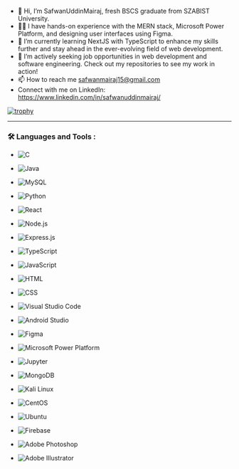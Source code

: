 - 👋 Hi, I’m SafwanUddinMairaj, fresh BSCS graduate from SZABIST University.
- 🧑‍💻 I have hands-on experience with the MERN stack, Microsoft Power Platform, and designing user interfaces using Figma.
- 🌱 I’m currently learning NextJS with TypeScript to enhance my skills further and stay ahead in the ever-evolving field of web development.
- 🔭 I’m actively seeking job opportunities in web development and software engineering. Check out my repositories to see my work in action!
- 📫 How to reach me safwanmairaj15@gmail.com 
- Connect with me on LinkedIn:
https://www.linkedin.com/in/safwanuddinmairaj/

[![trophy](https://github-profile-trophy.vercel.app/?username=SafwanUddinMairaj&theme=onedark)](https://github.com/ryo-ma/github-profile-trophy)

---

### :hammer_and_wrench: Languages and Tools :


- ![C](https://img.shields.io/badge/-C-A8B9CC?style=flat-square&logo=c&logoColor=white)
- ![Java](https://img.shields.io/badge/-Java-007396?style=flat-square&logo=java&logoColor=white)
- ![MySQL](https://img.shields.io/badge/-MySQL-4479A1?style=flat-square&logo=mysql&logoColor=white)
- ![Python](https://img.shields.io/badge/-Python-3776AB?style=flat-square&logo=python&logoColor=white)
- ![React](https://img.shields.io/badge/-React-61DAFB?style=flat-square&logo=react&logoColor=white)
- ![Node.js](https://img.shields.io/badge/-Node.js-339933?style=flat-square&logo=node.js&logoColor=white)
- ![Express.js](https://img.shields.io/badge/-Express.js-000000?style=flat-square&logo=express&logoColor=white)
- ![TypeScript](https://img.shields.io/badge/-TypeScript-007ACC?style=flat-square&logo=typescript&logoColor=white)
- ![JavaScript](https://img.shields.io/badge/-JavaScript-F7DF1E?style=flat-square&logo=javascript&logoColor=black)
- ![HTML](https://img.shields.io/badge/-HTML-E34F26?style=flat-square&logo=html5&logoColor=white)
- ![CSS](https://img.shields.io/badge/-CSS-1572B6?style=flat-square&logo=css3&logoColor=white)


- ![Visual Studio Code](https://img.shields.io/badge/-VS%20Code-007ACC?style=flat-square&logo=visual-studio-code&logoColor=white)
- ![Android Studio](https://img.shields.io/badge/-Android%20Studio-3DDC84?style=flat-square&logo=android-studio&logoColor=white)
- ![Figma](https://img.shields.io/badge/-Figma-F24E1E?style=flat-square&logo=figma&logoColor=white)
- ![Microsoft Power Platform](https://img.shields.io/badge/-Microsoft%20Power%20Platform-742774?style=flat-square&logo=microsoft-power-automate&logoColor=white)
- ![Jupyter](https://img.shields.io/badge/-Jupyter-F37626?style=flat-square&logo=jupyter&logoColor=white)
- ![MongoDB](https://img.shields.io/badge/-MongoDB-47A248?style=flat-square&logo=mongodb&logoColor=white)
- ![Kali Linux](https://img.shields.io/badge/-Kali%20Linux-557C94?style=flat-square&logo=kalilinux&logoColor=white)
- ![CentOS](https://img.shields.io/badge/-CentOS-262577?style=flat-square&logo=centos&logoColor=white)
- ![Ubuntu](https://img.shields.io/badge/-Ubuntu-E95420?style=flat-square&logo=ubuntu&logoColor=white)
- ![Firebase](https://img.shields.io/badge/-Firebase-FFCA28?style=flat-square&logo=firebase&logoColor=black)
- ![Adobe Photoshop](https://img.shields.io/badge/-Adobe%20Photoshop-31A8FF?style=flat-square&logo=adobe-photoshop&logoColor=white)
- ![Adobe Illustrator](https://img.shields.io/badge/-Adobe%20Illustrator-FF9A00?style=flat-square&logo=adobe-illustrator&logoColor=white)

<!---
SafwanUddinMairaj/SafwanUddinMairaj is a ✨ special ✨ repository because its `README.md` (this file) appears on your GitHub profile.
You can click the Preview link to take a look at your changes.
--->
